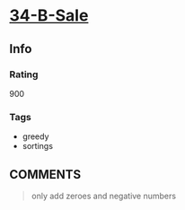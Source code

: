 # [34-B-Sale](https://codeforces.com/problemset/problem/34/B)

## Info

### Rating

900

### Tags

- greedy
- sortings

## __COMMENTS__

> only add zeroes and negative numbers
